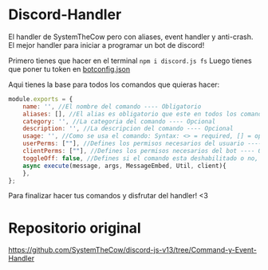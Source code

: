 # Discord-Handler
El handler de SystemTheCow pero con aliases, event handler y anti-crash. El mejor handler para iniciar a programar un bot de discord!

Primero tienes que hacer en el terminal ``npm i discord.js fs``
Luego tienes que poner tu token en [botconfig.json](./src/public/botconfig.json)

Aqui tienes la base para todos los comandos que quieras hacer:

```js
module.exports = {
    name: '', //El nombre del comando ---- Obligatorio
    aliases: [], //El alias es obligatorio que este en todos los comandos, si no se va a usar se sacan las " ---- Obligatorio
    category: '', //La categoria del comando ---- Opcional
    description: '', //La descripcion del comando ---- Opcional
    usage: '', //Como se usa el comando: Syntax: <> = required, [] = optional ---- Opcional
    userPerms: [""], //Defines los permisos necesarios del usuario ---- Opcional
    clientPerms: [""], //Defines los permisos necesarios del bot ---- Opcional
    toggleOff: false, //Defines si el comando esta deshabilitado o no, default false ---- Optional
    async execute(message, args, MessageEmbed, Util, client){
    },
};
```
Para finalizar hacer tus comandos y disfrutar del handler! <3

# Repositorio original
https://github.com/SystemTheCow/discord-js-v13/tree/Command-y-Event-Handler
